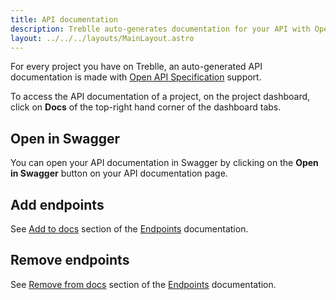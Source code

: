 ```yaml
---
title: API documentation
description: Treblle auto-generates documentation for your API with Open API Specification support
layout: ../../../layouts/MainLayout.astro
---
```


For every project you have on Treblle, an auto-generated API documentation is made with <a href="https://swagger.io/specification/" target="_blank">Open API Specification</a> support.

To access the API documentation of a project, on the project dashboard, click on **Docs** of the top-right hand corner of the dashboard tabs.

## Open in Swagger
You can open your API documentation in Swagger by clicking on the **Open in Swagger** button on your API documentation page.

## Add endpoints
See [Add to docs](/en/dashboard/endpoints#add-to-docs) section of the [Endpoints](/en/dashboard/endpoints) documentation.

## Remove endpoints
See [Remove from docs](/en/dashboard/endpoints#remove-from-docs) section of the [Endpoints](/en/dashboard/endpoints) documentation.
